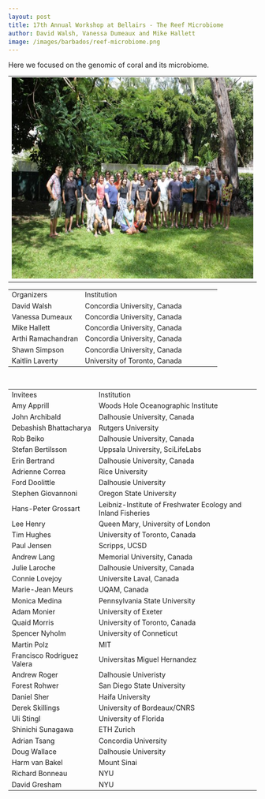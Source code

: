 ```yaml
---
layout: post
title: 17th Annual Workshop at Bellairs - The Reef Microbiome
author: David Walsh, Vanessa Dumeaux and Mike Hallett
image: /images/barbados/reef-microbiome.png
---
```


Here we focused on the genomic of coral and its microbiome.

<table width="90%"><tbody><tr><td>
<center><img src="/images/barbados/2018-group-picture.png" border="0" height="408" width="614"></center>
</td></tr></tbody></table>


<table width="90%" > 
<tbody> 
<tr><td width="35%">Organizers</td><td width="65%">Institution</td></tr>
<tr><td width="35%">David Walsh</td><td width="65%">Concordia University, Canada</td></tr> 
<tr><td width="35%">Vanessa Dumeaux</td><td width="65%">Concordia University, Canada</td></tr> 
<tr><td width="35%">Mike Hallett</td><td width="65%">Concordia University, Canada</td></tr> 
<tr><td width="35%">Arthi Ramachandran</td><td width="65%">Concordia University, Canada</td></tr>
<tr><td width="35%">Shawn Simpson</td><td width="65%">Concordia University, Canada</td></tr> 
<tr><td width="35%">Kaitlin Laverty</td><td width="65%">University of Toronto, Canada</td></tr> 
</tbody></table> 



<br> 
 
 <table width="90%" > 
<tbody> 
<tr><td width="35%">Invitees</td>	<td width="65%">Institution</td></tr>
<tr><td width="35%">Amy Apprill</td><td width="65%">Woods Hole Oceanographic Institute</td></tr> 
<tr><td width="35%">John Archibald</td><td width="65%">Dalhousie University, Canada</td></tr> 
<tr><td width="35%">Debashish Bhattacharya</td><td width="65%">Rutgers University</td></tr> 
<tr><td width="35%">Rob Beiko</td><td width="65%">Dalhousie University, Canada</td></tr> 
<tr><td width="35%">Stefan Bertilsson</td><td width="65%">Uppsala University, SciLifeLabs	</td></tr> 
<tr><td width="35%">Erin Bertrand</td><td width="65%">Dalhousie University, Canada</td></tr> 
<tr><td width="35%">Adrienne Correa</td><td width="65%">Rice University	</td></tr> 
<tr><td width="35%">Ford Doolittle</td><td width="65%">Dalhousie University</td></tr> 
<tr><td width="35%">Stephen Giovannoni</td><td width="65%">Oregon State University</td></tr> 
<tr><td width="35%">Hans-Peter Grossart</td><td width="65%">Leibniz-Institute of Freshwater Ecology and Inland Fisheries</td></tr> 
<tr><td width="35%">Lee Henry</td><td width="65%">Queen Mary, University of London</td></tr> 
<tr><td width="35%">Tim Hughes</td><td width="65%">University of Toronto, Canada</td></tr> 
<tr><td width="35%">Paul Jensen</td><td width="65%">Scripps, UCSD</td></tr> 
<tr><td width="35%">Andrew Lang</td><td width="65%">Memorial University, Canada</td></tr> 
<tr><td width="35%">Julie Laroche</td><td width="65%">Dalhousie University, Canada</td></tr> 
<tr><td width="35%">Connie Lovejoy</td><td width="65%">Universite Laval, Canada</td></tr> 
<tr><td width="35%">Marie-Jean Meurs</td><td width="65%">UQAM, Canada</td></tr> 
<tr><td width="35%">Monica Medina</td><td width="65%">Pennsylvania State University</td></tr> 
<tr><td width="35%">Adam Monier</td><td width="65%">University of Exeter</td></tr> 
<tr><td width="35%">Quaid Morris</td><td width="65%">University of Toronto, Canada</td></tr> 
<tr><td width="35%">Spencer Nyholm</td><td width="65%">University of Conneticut</td></tr> 
<tr><td width="35%">Martin Polz</td><td width="65%">MIT</td></tr> 
<tr><td width="35%">Francisco Rodriguez Valera</td><td width="65%">Universitas Miguel Hernandez</td></tr> 
<tr><td width="35%">Andrew Roger</td><td width="65%">Dalhousie Univeristy</td></tr> 
<tr><td width="35%">Forest Rohwer</td><td width="65%">San Diego State University</td></tr> 
<tr><td width="35%">Daniel Sher</td><td width="65%">Haifa University</td></tr> 
<tr><td width="35%">Derek Skillings</td><td width="65%">University of Bordeaux/CNRS</td></tr> 
<tr><td width="35%">Uli Stingl</td><td width="65%">University of Florida</td></tr> 
<tr><td width="35%">Shinichi Sunagawa</td><td width="65%">ETH Zurich</td></tr> 
<tr><td width="35%">Adrian Tsang</td><td width="65%">Concordia University</td></tr> 
<tr><td width="35%">Doug Wallace</td><td width="65%">Dalhousie University</td></tr> 
<tr><td width="35%">Harm van Bakel</td><td width="65%">Mount Sinai</td></tr> 
<tr><td width="35%">Richard Bonneau</td><td width="65%">NYU</td></tr> 
<tr><td width="35%">David Gresham</td><td width="65%">NYU</td></tr> 
</tbody>
</table>


